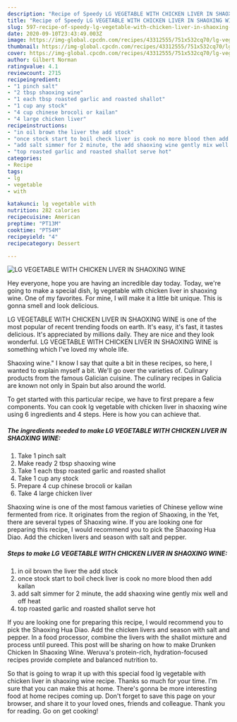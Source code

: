 ```yaml
---
description: "Recipe of Speedy LG VEGETABLE WITH CHICKEN LIVER IN SHAOXING WINE"
title: "Recipe of Speedy LG VEGETABLE WITH CHICKEN LIVER IN SHAOXING WINE"
slug: 597-recipe-of-speedy-lg-vegetable-with-chicken-liver-in-shaoxing-wine
date: 2020-09-10T23:43:49.003Z
image: https://img-global.cpcdn.com/recipes/43312555/751x532cq70/lg-vegetable-with-chicken-liver-in-shaoxing-wine-recipe-main-photo.jpg
thumbnail: https://img-global.cpcdn.com/recipes/43312555/751x532cq70/lg-vegetable-with-chicken-liver-in-shaoxing-wine-recipe-main-photo.jpg
cover: https://img-global.cpcdn.com/recipes/43312555/751x532cq70/lg-vegetable-with-chicken-liver-in-shaoxing-wine-recipe-main-photo.jpg
author: Gilbert Norman
ratingvalue: 4.1
reviewcount: 2715
recipeingredient:
- "1 pinch salt"
- "2 tbsp shaoxing wine"
- "1 each tbsp roasted garlic and roasted shallot"
- "1 cup any stock"
- "4 cup chinese brocoli or kailan"
- "4 large chicken liver"
recipeinstructions:
- "in oil brown the liver the add stock"
- "once stock start to boil check liver is cook no more blood then add   kailan"
- "add salt simmer for 2 minute, the add shaoxing wine gently mix well and off heat"
- "top roasted garlic and roasted shallot serve hot"
categories:
- Recipe
tags:
- lg
- vegetable
- with

katakunci: lg vegetable with 
nutrition: 282 calories
recipecuisine: American
preptime: "PT13M"
cooktime: "PT54M"
recipeyield: "4"
recipecategory: Dessert

---
```



![LG VEGETABLE WITH CHICKEN LIVER IN SHAOXING WINE](https://img-global.cpcdn.com/recipes/43312555/751x532cq70/lg-vegetable-with-chicken-liver-in-shaoxing-wine-recipe-main-photo.jpg)

Hey everyone, hope you are having an incredible day today. Today, we're going to make a special dish, lg vegetable with chicken liver in shaoxing wine. One of my favorites. For mine, I will make it a little bit unique. This is gonna smell and look delicious.

LG VEGETABLE WITH CHICKEN LIVER IN SHAOXING WINE is one of the most popular of recent trending foods on earth. It's easy, it's fast, it tastes delicious. It's appreciated by millions daily. They are nice and they look wonderful. LG VEGETABLE WITH CHICKEN LIVER IN SHAOXING WINE is something which I've loved my whole life.

Shaoxing wine.&#34; I know I say that quite a bit in these recipes, so here, I wanted to explain myself a bit. We&#39;ll go over the varieties of. Culinary products from the famous Galician cuisine. The culinary recipes in Galicia are known not only in Spain but also around the world.


To get started with this particular recipe, we have to first prepare a few components. You can cook lg vegetable with chicken liver in shaoxing wine using 6 ingredients and 4 steps. Here is how you can achieve that.

<!--inarticleads1-->

##### The ingredients needed to make LG VEGETABLE WITH CHICKEN LIVER IN SHAOXING WINE:

1. Take 1 pinch salt
1. Make ready 2 tbsp shaoxing wine
1. Take 1 each tbsp roasted garlic and roasted shallot
1. Take 1 cup any stock
1. Prepare 4 cup chinese brocoli or kailan
1. Take 4 large chicken liver


Shaoxing wine is one of the most famous varieties of Chinese yellow wine fermented from rice. It originates from the region of Shaoxing, in the Yet, there are several types of Shaoxing wine. If you are looking one for preparing this recipe, I would recommend you to pick the Shaoxing Hua Diao. Add the chicken livers and season with salt and pepper. 

<!--inarticleads2-->

##### Steps to make LG VEGETABLE WITH CHICKEN LIVER IN SHAOXING WINE:

1. in oil brown the liver the add stock
1. once stock start to boil check liver is cook no more blood then add   kailan
1. add salt simmer for 2 minute, the add shaoxing wine gently mix well and off heat
1. top roasted garlic and roasted shallot serve hot


If you are looking one for preparing this recipe, I would recommend you to pick the Shaoxing Hua Diao. Add the chicken livers and season with salt and pepper. In a food processor, combine the livers with the shallot mixture and process until pureed. This post will be sharing on how to make Drunken Chicken In Shaoxing Wine. Weruva&#39;s protein-rich, hydration-focused recipes provide complete and balanced nutrition to. 

So that is going to wrap it up with this special food lg vegetable with chicken liver in shaoxing wine recipe. Thanks so much for your time. I'm sure that you can make this at home. There's gonna be more interesting food at home recipes coming up. Don't forget to save this page on your browser, and share it to your loved ones, friends and colleague. Thank you for reading. Go on get cooking!
